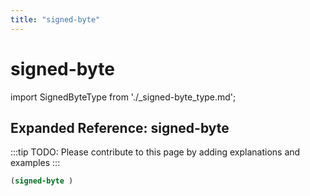 ```yaml
---
title: "signed-byte"
---
```


# signed-byte

import SignedByteType from './_signed-byte_type.md';

<SignedByteType />

## Expanded Reference: signed-byte

:::tip
TODO: Please contribute to this page by adding explanations and examples
:::

```lisp
(signed-byte )
```
